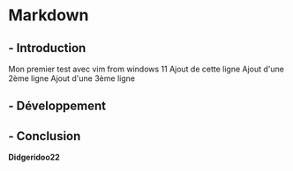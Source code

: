 # Markdown

## - Introduction
Mon premier test avec vim from windows 11
Ajout de cette ligne
Ajout d'une 2ème ligne
Ajout d'une 3ème ligne

## - Développement

## - Conclusion

**Didgeridoo22**

